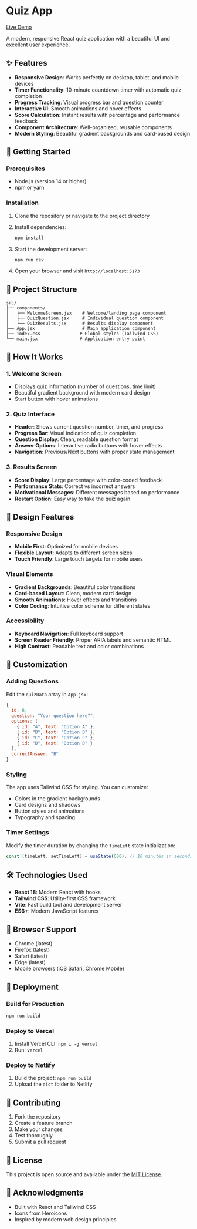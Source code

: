 # Quiz App

[Live Demo](https://abye12345.github.io/quiz_app/)

A modern, responsive React quiz application with a beautiful UI and excellent user experience.

## ✨ Features

- **Responsive Design**: Works perfectly on desktop, tablet, and mobile devices
- **Timer Functionality**: 10-minute countdown timer with automatic quiz completion
- **Progress Tracking**: Visual progress bar and question counter
- **Interactive UI**: Smooth animations and hover effects
- **Score Calculation**: Instant results with percentage and performance feedback
- **Component Architecture**: Well-organized, reusable components
- **Modern Styling**: Beautiful gradient backgrounds and card-based design

## 🚀 Getting Started

### Prerequisites

- Node.js (version 14 or higher)
- npm or yarn

### Installation

1. Clone the repository or navigate to the project directory
2. Install dependencies:

   ```bash
   npm install
   ```

3. Start the development server:

   ```bash
   npm run dev
   ```

4. Open your browser and visit `http://localhost:5173`

## 📁 Project Structure

```
src/
├── components/
│   ├── WelcomeScreen.jsx    # Welcome/landing page component
│   ├── QuizQuestion.jsx     # Individual question component
│   └── QuizResults.jsx      # Results display component
├── App.jsx                  # Main application component
├── index.css               # Global styles (Tailwind CSS)
└── main.jsx                # Application entry point
```

## 🎯 How It Works

### 1. Welcome Screen

- Displays quiz information (number of questions, time limit)
- Beautiful gradient background with modern card design
- Start button with hover animations

### 2. Quiz Interface

- **Header**: Shows current question number, timer, and progress
- **Progress Bar**: Visual indication of quiz completion
- **Question Display**: Clean, readable question format
- **Answer Options**: Interactive radio buttons with hover effects
- **Navigation**: Previous/Next buttons with proper state management

### 3. Results Screen

- **Score Display**: Large percentage with color-coded feedback
- **Performance Stats**: Correct vs incorrect answers
- **Motivational Messages**: Different messages based on performance
- **Restart Option**: Easy way to take the quiz again

## 🎨 Design Features

### Responsive Design

- **Mobile First**: Optimized for mobile devices
- **Flexible Layout**: Adapts to different screen sizes
- **Touch Friendly**: Large touch targets for mobile users

### Visual Elements

- **Gradient Backgrounds**: Beautiful color transitions
- **Card-based Layout**: Clean, modern card design
- **Smooth Animations**: Hover effects and transitions
- **Color Coding**: Intuitive color scheme for different states

### Accessibility

- **Keyboard Navigation**: Full keyboard support
- **Screen Reader Friendly**: Proper ARIA labels and semantic HTML
- **High Contrast**: Readable text and color combinations

## 🔧 Customization

### Adding Questions

Edit the `quizData` array in `App.jsx`:

```javascript
{
  id: 6,
  question: "Your question here?",
  options: [
    { id: "A", text: "Option A" },
    { id: "B", text: "Option B" },
    { id: "C", text: "Option C" },
    { id: "D", text: "Option D" }
  ],
  correctAnswer: "B"
}
```

### Styling

The app uses Tailwind CSS for styling. You can customize:

- Colors in the gradient backgrounds
- Card designs and shadows
- Button styles and animations
- Typography and spacing

### Timer Settings

Modify the timer duration by changing the `timeLeft` state initialization:

```javascript
const [timeLeft, setTimeLeft] = useState(600); // 10 minutes in seconds
```

## 🛠️ Technologies Used

- **React 18**: Modern React with hooks
- **Tailwind CSS**: Utility-first CSS framework
- **Vite**: Fast build tool and development server
- **ES6+**: Modern JavaScript features

## 📱 Browser Support

- Chrome (latest)
- Firefox (latest)
- Safari (latest)
- Edge (latest)
- Mobile browsers (iOS Safari, Chrome Mobile)

## 🚀 Deployment

### Build for Production

```bash
npm run build
```

### Deploy to Vercel

1. Install Vercel CLI: `npm i -g vercel`
2. Run: `vercel`

### Deploy to Netlify

1. Build the project: `npm run build`
2. Upload the `dist` folder to Netlify

## 🤝 Contributing

1. Fork the repository
2. Create a feature branch
3. Make your changes
4. Test thoroughly
5. Submit a pull request

## 📄 License

This project is open source and available under the [MIT License](LICENSE).

## 🎉 Acknowledgments

- Built with React and Tailwind CSS
- Icons from Heroicons
- Inspired by modern web design principles
